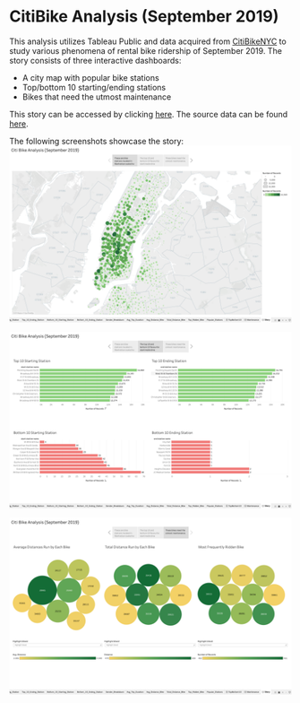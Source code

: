 # CitiBike Analysis (September 2019)
This analysis utilizes Tableau Public and data acquired from [CitiBikeNYC](https://www.citibikenyc.com/system-data) to study various phenomena of rental bike ridership of September 2019. The story consists of three interactive dashboards:
* A city map with popular bike stations
* Top/bottom 10 starting/ending stations
* Bikes that need the utmost maintenance

This story can be accessed by clicking [here](https://public.tableau.com/views/A15_CitiBike_Analysis/Story?:display_count=y&:origin=viz_share_link). The source data can be found [here](https://s3.amazonaws.com/tripdata/201909-citibike-tripdata.csv.zip).

The following screenshots showcase the story:
![dashboard1](Images/screenshot_SooBin_1.png)

![dashboard2](Images/screenshot_SooBin_2.png)

![dashboard3](Images/screenshot_SooBin_3.png)